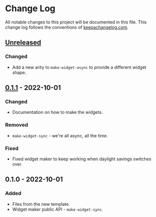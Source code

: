 # Change Log
All notable changes to this project will be documented in this file. This change log follows the conventions of [keepachangelog.com](http://keepachangelog.com/).

## [Unreleased]
### Changed
- Add a new arity to `make-widget-async` to provide a different widget shape.

## [0.1.1] - 2022-10-01
### Changed
- Documentation on how to make the widgets.

### Removed
- `make-widget-sync` - we're all async, all the time.

### Fixed
- Fixed widget maker to keep working when daylight savings switches over.

## 0.1.0 - 2022-10-01
### Added
- Files from the new template.
- Widget maker public API - `make-widget-sync`.

[Unreleased]: https://github.com/your-name/blackjack-clojure/compare/0.1.1...HEAD
[0.1.1]: https://github.com/your-name/blackjack-clojure/compare/0.1.0...0.1.1
